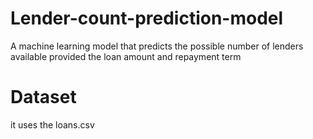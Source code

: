 # Lender-count-prediction-model

A machine learning model that predicts the possible number of lenders available provided the loan amount and repayment term

# Dataset
 it uses the loans.csv


